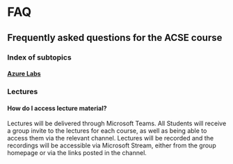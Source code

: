 # FAQ
## Frequently asked questions for the ACSE course

### Index of subtopics

#### [Azure Labs](azureLabs.md)


### Lectures


#### How do I access lecture material?

Lectures will be delivered through Microsoft Teams. All Students will receive a group invite to the lectures for each course, as well as being able to access them via the relevant channel. Lectures will be recorded and the recordings will be accessible via Microsoft Stream, either from the group homepage or via the links posted in the channel.
